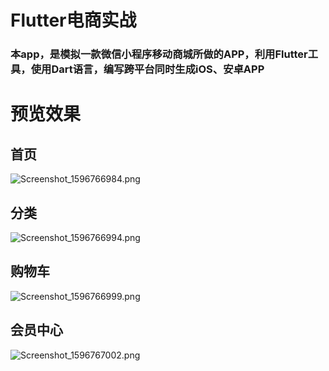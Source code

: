 # Flutter电商实战

### 本app，是模拟一款微信小程序移动商城所做的APP，利用Flutter工具，使用Dart语言，编写跨平台同时生成iOS、安卓APP

# 预览效果
## 首页
![Screenshot_1596766984.png](https://i.loli.net/2020/08/07/9DOMo3uVeBZ4GPv.png)
## 分类
![Screenshot_1596766994.png](https://i.loli.net/2020/08/07/MlPQLVHsXTCj8d3.png) 
## 购物车
![Screenshot_1596766999.png](https://i.loli.net/2020/08/07/lOTNt4CcXM8o7nk.png)
## 会员中心
![Screenshot_1596767002.png](https://i.loli.net/2020/08/07/eS27PsoTQ31mtuj.png)

